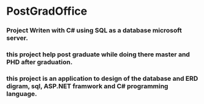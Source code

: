 # PostGradOffice
### Project Writen with C# using SQL as a database microsoft server.
### this project help post graduate while doing there master and PHD after graduation.
### this project is an application to design of the database and ERD digram, sql, ASP.NET framwork and C# programming language.
